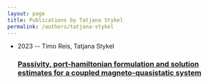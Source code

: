 ```yaml
---
layout: page
title: Publications by Tatjana Stykel
permalink: /authors/tatjana-stykel
---
```


<ul class="post-list">
<li><span class='post-meta'>2023 -- Timo Reis, Tatjana Stykel</span><h3><a class='post-link' href="{{ site.baseurl }}/passivity-port-hamiltonian-formulation-and-solution-estimates-for-a-coupled-magneto-quasistatic-system">Passivity, port-hamiltonian formulation and solution estimates for a coupled magneto-quasistatic system</a></h3></li>

</ul>
